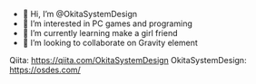- 👋 Hi, I’m @OkitaSystemDesign
- 👀 I’m interested in PC games and programing
- 🌱 I’m currently learning make a girl friend
- 💞️ I’m looking to collaborate on Gravity element

Qiita: https://qiita.com/OkitaSystemDesign
OkitaSystemDesign: https://osdes.com/

<!---
OkitaSystemDesign/OkitaSystemDesign is a ✨ special ✨ repository because its `README.md` (this file) appears on your GitHub profile.
You can click the Preview link to take a look at your changes.
--->
